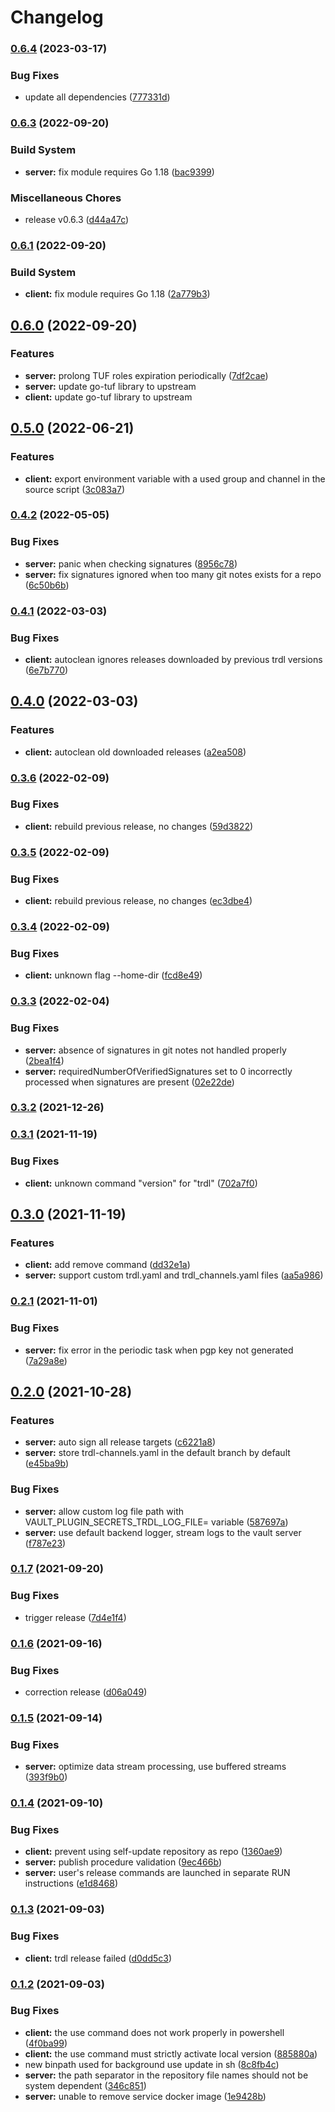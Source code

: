# Changelog

### [0.6.4](https://www.github.com/werf/trdl/compare/v0.6.3...v0.6.4) (2023-03-17)


### Bug Fixes

* update all dependencies ([777331d](https://www.github.com/werf/trdl/commit/777331db23b5513729ceecd457918d00beac30a1))

### [0.6.3](https://www.github.com/werf/trdl/compare/v0.6.1...v0.6.3) (2022-09-20)


### Build System

* **server:** fix module requires Go 1.18 ([bac9399](https://www.github.com/werf/trdl/commit/bac9399b51cd7abe1a169eb3ef7a12beae7394e1))


### Miscellaneous Chores

* release v0.6.3 ([d44a47c](https://www.github.com/werf/trdl/commit/d44a47cc170862ddef1189d2aa61dd4bb397a46b))

### [0.6.1](https://www.github.com/werf/trdl/compare/v0.6.0...v0.6.1) (2022-09-20)


### Build System

* **client:** fix module requires Go 1.18 ([2a779b3](https://www.github.com/werf/trdl/commit/2a779b3c68d98f6fbe42c4632e7791f8841b430f))

## [0.6.0](https://www.github.com/werf/trdl/compare/v0.5.0...v0.6.0) (2022-09-20)


### Features

* **server:** prolong TUF roles expiration periodically ([7df2cae](https://www.github.com/werf/trdl/commit/7df2cae4004402dfa52eda5b87e2d55329661ac3))
* **server:** update go-tuf library to upstream  
* **client:** update go-tuf library to upstream 

## [0.5.0](https://www.github.com/werf/trdl/compare/v0.4.2...v0.5.0) (2022-06-21)


### Features

* **client:** export environment variable with a used group and channel in the source script ([3c083a7](https://www.github.com/werf/trdl/commit/3c083a7401ef5c1281d4a1e30de0d7050077eb74))

### [0.4.2](https://www.github.com/werf/trdl/compare/v0.4.1...v0.4.2) (2022-05-05)


### Bug Fixes

* **server:** panic when checking signatures ([8956c78](https://www.github.com/werf/trdl/commit/8956c788a39de7f4ae5cf763ef3eaf4d0ce14050))
* **server:** fix signatures ignored when too many git notes exists for a repo ([6c50b6b](https://www.github.com/werf/trdl/commit/6c50b6bd24cd1aaf91a618233c252c05eb21022f))

### [0.4.1](https://www.github.com/werf/trdl/compare/v0.4.0...v0.4.1) (2022-03-03)


### Bug Fixes

* **client:** autoclean ignores releases downloaded by previous trdl versions ([6e7b770](https://www.github.com/werf/trdl/commit/6e7b770b798385e5e15e396ed5da76f8161f6d1a))

## [0.4.0](https://www.github.com/werf/trdl/compare/v0.3.6...v0.4.0) (2022-03-03)


### Features

* **client:** autoclean old downloaded releases ([a2ea508](https://www.github.com/werf/trdl/commit/a2ea508168e87c55f626f13083efcc9f808c7b77))

### [0.3.6](https://www.github.com/werf/trdl/compare/v0.3.5...v0.3.6) (2022-02-09)


### Bug Fixes

* **client:** rebuild previous release, no changes ([59d3822](https://www.github.com/werf/trdl/commit/59d38224f1fde3452254a72070ee7d03ffd7120f))

### [0.3.5](https://www.github.com/werf/trdl/compare/v0.3.4...v0.3.5) (2022-02-09)


### Bug Fixes

* **client:** rebuild previous release, no changes ([ec3dbe4](https://www.github.com/werf/trdl/commit/ec3dbe406ac66f78ada7c6e9d9a6a9ee66ac9c9e))

### [0.3.4](https://www.github.com/werf/trdl/compare/v0.3.3...v0.3.4) (2022-02-09)


### Bug Fixes

* **client:** unknown flag --home-dir ([fcd8e49](https://www.github.com/werf/trdl/commit/fcd8e4949f6f46bce91f57aeae74e85786bc32df))

### [0.3.3](https://www.github.com/werf/trdl/compare/v0.3.2...v0.3.3) (2022-02-04)


### Bug Fixes

* **server:** absence of signatures in git notes not handled properly ([2bea1f4](https://www.github.com/werf/trdl/commit/2bea1f4fcdc163a212052bbf8fa419272d4d6e1d))
* **server:** requiredNumberOfVerifiedSignatures set to 0 incorrectly processed when signatures are present ([02e22de](https://www.github.com/werf/trdl/commit/02e22de923d439c87057c211adfbd49d5959435f))

### [0.3.2](https://www.github.com/werf/trdl/compare/v0.3.1...v0.3.2) (2021-12-26)

### [0.3.1](https://www.github.com/werf/trdl/compare/v0.3.0...v0.3.1) (2021-11-19)


### Bug Fixes

* **client:** unknown command "version" for "trdl" ([702a7f0](https://www.github.com/werf/trdl/commit/702a7f091b5ab8a24ab7c9e1c2ad43a8675fe80d))

## [0.3.0](https://www.github.com/werf/trdl/compare/v0.2.1...v0.3.0) (2021-11-19)


### Features

* **client:** add remove command ([dd32e1a](https://www.github.com/werf/trdl/commit/dd32e1aebfb2363688a7f0fa463813f583221c46))
* **server:** support custom trdl.yaml and trdl_channels.yaml files ([aa5a986](https://www.github.com/werf/trdl/commit/aa5a9860757e2036467af8b958b71ca597d4e134))

### [0.2.1](https://www.github.com/werf/trdl/compare/v0.2.0...v0.2.1) (2021-11-01)


### Bug Fixes

* **server:** fix error in the periodic task when pgp key not generated ([7a29a8e](https://www.github.com/werf/trdl/commit/7a29a8e2f1fa74e308f11c4922790b07ac052b2d))

## [0.2.0](https://www.github.com/werf/trdl/compare/v0.1.7...v0.2.0) (2021-10-28)


### Features

* **server:** auto sign all release targets ([c6221a8](https://www.github.com/werf/trdl/commit/c6221a8aa1cffef3d26049a819972cb680123c32))
* **server:** store trdl-channels.yaml in the default branch by default ([e45ba9b](https://www.github.com/werf/trdl/commit/e45ba9b5a474b1c8b104a3e160bddcf355b3d508))


### Bug Fixes

* **server:** allow custom log file path with VAULT_PLUGIN_SECRETS_TRDL_LOG_FILE=<path> variable ([587697a](https://www.github.com/werf/trdl/commit/587697a174071f289e17713711f014abfbeb1ef9))
* **server:** use default backend logger, stream logs to the vault server ([f787e23](https://www.github.com/werf/trdl/commit/f787e230b516ccd58ea59ef6fbbb5e96c4292831))

### [0.1.7](https://www.github.com/werf/trdl/compare/v0.1.6...v0.1.7) (2021-09-20)


### Bug Fixes

* trigger release ([7d4e1f4](https://www.github.com/werf/trdl/commit/7d4e1f478489b4dbb1fdf5a628996146ad42e654))

### [0.1.6](https://www.github.com/werf/trdl/compare/v0.1.5...v0.1.6) (2021-09-16)


### Bug Fixes

* correction release ([d06a049](https://www.github.com/werf/trdl/commit/d06a049ce2e41cd5ff012d0855cf5442e754043a))

### [0.1.5](https://www.github.com/werf/trdl/compare/v0.1.4...v0.1.5) (2021-09-14)


### Bug Fixes

* **server:** optimize data stream processing, use buffered streams ([393f9b0](https://www.github.com/werf/trdl/commit/393f9b0bfa97cb9bbd2d55587b7b85ec3aaeffd7))

### [0.1.4](https://www.github.com/werf/trdl/compare/v0.1.3...v0.1.4) (2021-09-10)


### Bug Fixes

* **client:** prevent using self-update repository as repo ([1360ae9](https://www.github.com/werf/trdl/commit/1360ae9f4196197b31c6eedcd178d728a0f3a7e3))
* **server:** publish procedure validation ([9ec466b](https://www.github.com/werf/trdl/commit/9ec466b58772a5ae7153f2a8426fd2c5f75acde9))
* **server:** user's release commands are launched in separate RUN instructions ([e1d8468](https://www.github.com/werf/trdl/commit/e1d8468bcda69065758b0ac2611c2bd2037bd626))

### [0.1.3](https://www.github.com/werf/trdl/compare/v0.1.2...v0.1.3) (2021-09-03)


### Bug Fixes

* **client:** trdl release failed ([d0dd5c3](https://www.github.com/werf/trdl/commit/d0dd5c34f7dbe3deb716e532cf1ed7a8845b5ad1))

### [0.1.2](https://www.github.com/werf/trdl/compare/v0.1.1...v0.1.2) (2021-09-03)


### Bug Fixes

* **client:** the use command does not work properly in powershell ([4f0ba99](https://www.github.com/werf/trdl/commit/4f0ba9973bb48ea56ade8acca6a83bc44b680f70))
* **client:** the use command must strictly activate local version ([885880a](https://www.github.com/werf/trdl/commit/885880ab95eb3b3f94b6a90a7beaec99cb0bfb0c))
* new binpath used for background use update in sh ([8c8fb4c](https://www.github.com/werf/trdl/commit/8c8fb4c2f12e498e0d8c134071dc953a027d95d6))
* **server:** the path separator in the repository file names should not be system dependent ([346c851](https://www.github.com/werf/trdl/commit/346c85170e84f013ca622c08091a4a02c122ea31))
* **server:** unable to remove service docker image ([1e9428b](https://www.github.com/werf/trdl/commit/1e9428b2a06346aaadbb7531259645383fec3d93))
